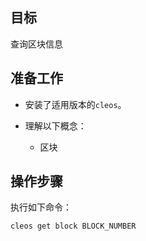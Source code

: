## 目标

查询区块信息

## 准备工作

* 安装了适用版本的`cleos`。
  
* 理解以下概念：
  * 区块
  
## 操作步骤

执行如下命令：

```sh
cleos get block BLOCK_NUMBER
```